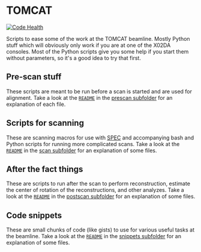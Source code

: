# TOMCAT

[![Code Health](https://landscape.io/github/habi/TOMCAT/master/landscape.svg)](https://landscape.io/github/habi/TOMCAT/master)

Scripts to ease some of the work at the TOMCAT beamline.
Mostly Python stuff which will obviously only work if you are at one of the X02DA consoles.
Most of the Python scripts give you some help if you start them without parameters, so it's a good idea to try that first.

## Pre-scan stuff
These scripts are meant to be run before a scan is started and are used for alignment.
Take a look at the [`README`](prescan/README.md) in the [prescan subfolder](prescan) for an explanation of each file.

## Scripts for scanning
These are scanning macros for use with [SPEC](http://www.certif.com/spec.html) and accompanying bash and Python scripts for running more complicated scans.
Take a look at the [`README`](scan/README.md) in the [scan subfolder](scan) for an explanation of some files.

## After the fact things
These are scripts to run after the scan to perform reconstruction, estimate the center of rotation of the reconstructions, and other analyzes.
Take a look at the [`README`](postscan/README.md) in the [postscan subfolder](postscan) for an explanation of some files.
    
## Code snippets
These are small chunks of code (like gists) to use for various useful tasks at the beamline.
Take a look at the [`README`](snippets/README.md) in the [snippets subfolder](snippets) for an explanation of some files.

